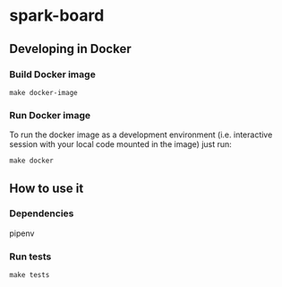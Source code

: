 # spark-board

## Developing in Docker

### Build Docker image

```shell
make docker-image
```

### Run Docker image

To run the docker image as a development environment (i.e. interactive session with your local code mounted in the image) just run:

```shell
make docker
```

## How to use it

### Dependencies
pipenv

### Run tests
```shell
make tests
```
